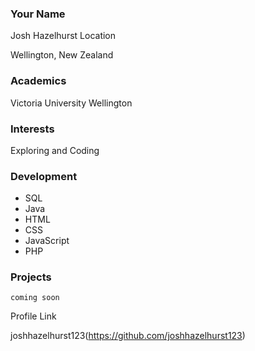 ### Your Name

Josh Hazelhurst
Location

Wellington, New Zealand

### Academics

Victoria University Wellington

### Interests

  Exploring and Coding

### Development

- SQL
- Java
- HTML
- CSS
- JavaScript
- PHP

### Projects

    coming soon
    
Profile Link

joshhazelhurst123(https://github.com/joshhazelhurst123)
